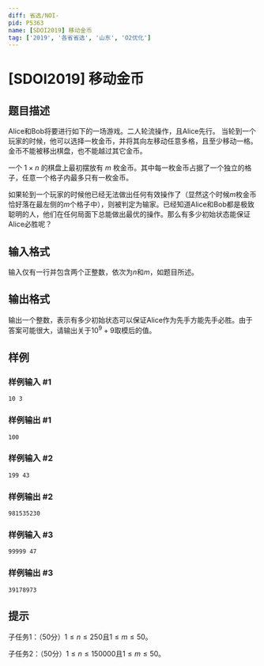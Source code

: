 ```yaml
---
diff: 省选/NOI-
pid: P5363
name: [SDOI2019] 移动金币
tag: ['2019', '各省省选', '山东', 'O2优化']
---
```

# [SDOI2019] 移动金币
## 题目描述

Alice和Bob将要进行如下的一场游戏。二人轮流操作，且Alice先行。
当轮到一个玩家的时候，他可以选择一枚金币，并将其向左移动任意多格，且至少移动一格。
金币不能被移出棋盘，也不能越过其它金币。

一个 $1\times n$ 的棋盘上最初摆放有 $m$ 枚金币。其中每一枚金币占据了一个独立的格子，任意一个格子内最多只有一枚金币。

如果轮到一个玩家的时候他已经无法做出任何有效操作了（显然这个时候$m$枚金币恰好落在最左侧的$m$个格子中），则被判定为输家。已经知道Alice和Bob都是极致聪明的人，他们在任何局面下总能做出最优的操作。那么有多少初始状态能保证Alice必胜呢？
## 输入格式

输入仅有一行并包含两个正整数，依次为$n$和$m$，如题目所述。
## 输出格式

输出一个整数，表示有多少初始状态可以保证Alice作为先手方能先手必胜。由于答案可能很大，请输出关于$10^9+9$取模后的值。
## 样例

### 样例输入 #1
```
10 3
```
### 样例输出 #1
```
100
```
### 样例输入 #2
```
199 43
```
### 样例输出 #2
```
981535230
```
### 样例输入 #3
```
99999 47
```
### 样例输出 #3
```
39178973
```
## 提示

子任务$1$：（$50$分）$1\le n\le 250$且$1\le m\le 50$。

子任务$2$：（$50$分）$1\le n\le 150000$且$1\le m\le 50$。
